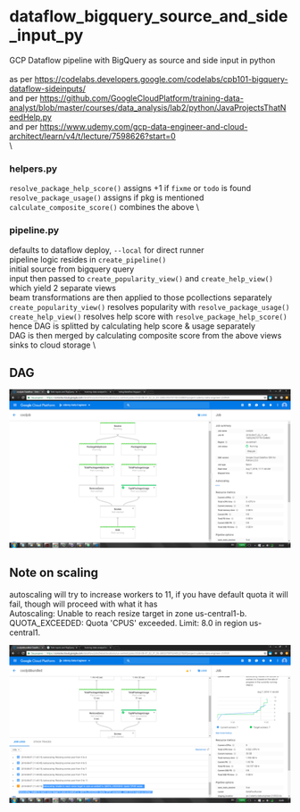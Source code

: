 # dataflow_bigquery_source_and_side_input_py
GCP Dataflow pipeline with BigQuery as source and side input in python \
\
as per https://codelabs.developers.google.com/codelabs/cpb101-bigquery-dataflow-sideinputs/ \
and per https://github.com/GoogleCloudPlatform/training-data-analyst/blob/master/courses/data_analysis/lab2/python/JavaProjectsThatNeedHelp.py \
and per https://www.udemy.com/gcp-data-engineer-and-cloud-architect/learn/v4/t/lecture/7598626?start=0 \
\

### helpers.py
`resolve_package_help_score()` assigns +1 if `fixme` or `todo` is found \
`resolve_package_usage()` assigns if pkg is mentioned
`calculate_composite_score()` combines the above \

### pipeline.py
defaults to dataflow deploy, `--local` for direct runner \
pipeline logic resides in `create_pipeline()` \
initial source from bigquery query \
input then passed to `create_popularity_view()` and `create_help_view()` which yield 2 separate views \
beam transformations are then applied to those pcollections separately \
`create_popularity_view()` resolves popularity with `resolve_package_usage()` \
`create_help_view()` resolves help score with `resolve_package_help_score()` \
hence DAG is splitted by calculating help score & usage separately \
DAG is then merged by calculating composite score from the above views \
sinks to cloud storage \

## DAG

![Screenshot](DAG.png)


## Note on scaling
autoscaling will try to increase workers to 11, if you have default quota it will fail, though will proceed with what it has \
Autoscaling: Unable to reach resize target in zone us-central1-b. QUOTA_EXCEEDED: Quota 'CPUS' exceeded.  Limit: 8.0 in region us-central1. 

![Screenshot](scaling.png)
